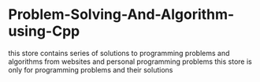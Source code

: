 # Problem-Solving-And-Algorithm-using-Cpp
this store contains series of solutions to programming problems and algorithms from websites and personal programming problems this store is only for programming problems and their solutions 
